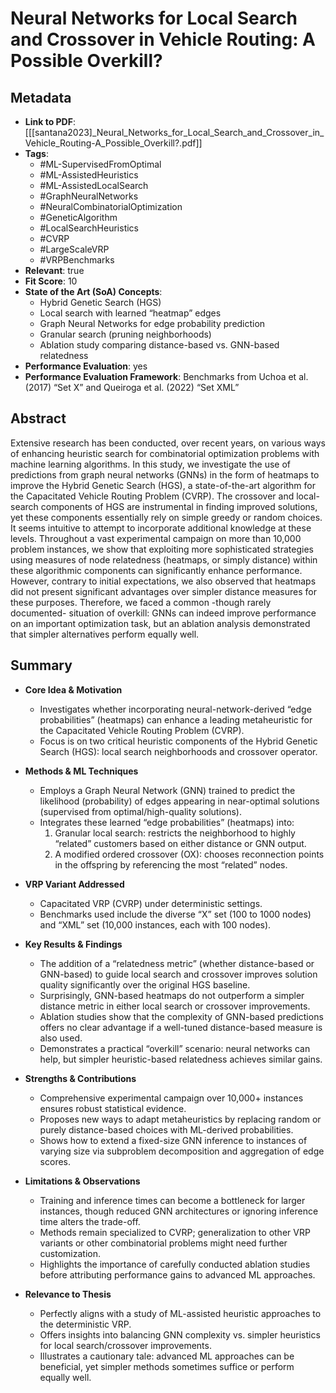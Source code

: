 # Neural Networks for Local Search and Crossover in Vehicle Routing: A Possible Overkill?

## Metadata
- **Link to PDF**: [[[santana2023]_Neural_Networks_for_Local_Search_and_Crossover_in_Vehicle_Routing-A_Possible_Overkill?.pdf]]
- **Tags**:
  - #ML-SupervisedFromOptimal
  - #ML-AssistedHeuristics
  - #ML-AssistedLocalSearch
  - #GraphNeuralNetworks
  - #NeuralCombinatorialOptimization
  - #GeneticAlgorithm
  - #LocalSearchHeuristics
  - #CVRP
  - #LargeScaleVRP
  - #VRPBenchmarks
- **Relevant**: true
- **Fit Score**: 10
- **State of the Art (SoA) Concepts**:
  - Hybrid Genetic Search (HGS)
  - Local search with learned “heatmap” edges
  - Graph Neural Networks for edge probability prediction
  - Granular search (pruning neighborhoods)
  - Ablation study comparing distance-based vs. GNN-based relatedness
- **Performance Evaluation**: yes
- **Performance Evaluation Framework**: Benchmarks from Uchoa et al. (2017) “Set X” and Queiroga et al. (2022) “Set XML”  

## Abstract
Extensive research has been conducted, over recent years, on various ways of enhancing heuristic search for combinatorial optimization problems with machine learning algorithms. In this study, we investigate the use of predictions from graph neural networks (GNNs) in the form of heatmaps to improve the Hybrid Genetic Search (HGS), a state-of-the-art algorithm for the Capacitated Vehicle Routing Problem (CVRP). The crossover and local-search components of HGS are instrumental in finding improved solutions, yet these components essentially rely on simple greedy or random choices. It seems intuitive to attempt to incorporate additional knowledge at these levels. Throughout a vast experimental campaign on more than 10,000 problem instances, we show that exploiting more sophisticated strategies using measures of node relatedness (heatmaps, or simply distance) within these algorithmic components can significantly enhance performance. However, contrary to initial expectations, we also observed that heatmaps did not present significant advantages over simpler distance measures for these purposes. Therefore, we faced a common -though rarely documented- situation of overkill: GNNs can indeed improve performance on an important optimization task, but an ablation analysis demonstrated that simpler alternatives perform equally well.

## Summary
- **Core Idea & Motivation**
  - Investigates whether incorporating neural-network-derived “edge probabilities” (heatmaps) can enhance a leading metaheuristic for the Capacitated Vehicle Routing Problem (CVRP).
  - Focus is on two critical heuristic components of the Hybrid Genetic Search (HGS): local search neighborhoods and crossover operator.

- **Methods & ML Techniques**
  - Employs a Graph Neural Network (GNN) trained to predict the likelihood (probability) of edges appearing in near-optimal solutions (supervised from optimal/high-quality solutions).
  - Integrates these learned “edge probabilities” (heatmaps) into:
    1. Granular local search: restricts the neighborhood to highly “related” customers based on either distance or GNN output.
    2. A modified ordered crossover (OX): chooses reconnection points in the offspring by referencing the most “related” nodes.

- **VRP Variant Addressed**
  - Capacitated VRP (CVRP) under deterministic settings.
  - Benchmarks used include the diverse “X” set (100 to 1000 nodes) and “XML” set (10,000 instances, each with 100 nodes).

- **Key Results & Findings**
  - The addition of a “relatedness metric” (whether distance-based or GNN-based) to guide local search and crossover improves solution quality significantly over the original HGS baseline.
  - Surprisingly, GNN-based heatmaps do not outperform a simpler distance metric in either local search or crossover improvements.
  - Ablation studies show that the complexity of GNN-based predictions offers no clear advantage if a well-tuned distance-based measure is also used.
  - Demonstrates a practical “overkill” scenario: neural networks can help, but simpler heuristic-based relatedness achieves similar gains.

- **Strengths & Contributions**
  - Comprehensive experimental campaign over 10,000+ instances ensures robust statistical evidence.
  - Proposes new ways to adapt metaheuristics by replacing random or purely distance-based choices with ML-derived probabilities.
  - Shows how to extend a fixed-size GNN inference to instances of varying size via subproblem decomposition and aggregation of edge scores.

- **Limitations & Observations**
  - Training and inference times can become a bottleneck for larger instances, though reduced GNN architectures or ignoring inference time alters the trade-off.
  - Methods remain specialized to CVRP; generalization to other VRP variants or other combinatorial problems might need further customization.
  - Highlights the importance of carefully conducted ablation studies before attributing performance gains to advanced ML approaches.

- **Relevance to Thesis**
  - Perfectly aligns with a study of ML-assisted heuristic approaches to the deterministic VRP.
  - Offers insights into balancing GNN complexity vs. simpler heuristics for local search/crossover improvements.
  - Illustrates a cautionary tale: advanced ML approaches can be beneficial, yet simpler methods sometimes suffice or perform equally well.